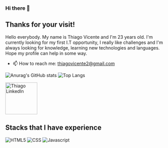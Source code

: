 

### Hi there 👋

## Thanks for your visit!

Hello everybody. My name is Thiago Vicente and I'm 23 years old. I'm currently looking for my first I.T opportunity, I really like challenges and I'm always looking for knowledge, learning new technologies and languages. Hope my profile can help in some way.

- 📫 How to reach me: thiagovicente2@gmail.com


![Anurag's GitHub stats](https://github-readme-stats.vercel.app/api?username=thithirss&show_icons=true&theme=dark)
![Top Langs](https://github-readme-stats.vercel.app/api/top-langs/?username=thithirss&layout=compact&theme=dark)


<a href="https://www.linkedin.com/in/thithirs/">
  <img alt="Thiago LinkedIn" width="100em" src="https://img.shields.io/badge/LinkedIn-0077B5?style=for-the-badge&logo=linkedin&logoColor=white" />
</a>

## Stacks that I have experience
<div>
<img src="https://img.shields.io/badge/HTML5-E34F26?style=for-the-badge&logo=html5&logoColor=white" alt="HTML5"/>
<img src="https://img.shields.io/badge/CSS3-1572B6?style=for-the-badge&logo=css3&logoColor=white" alt="CSS"/>  
<img src="https://img.shields.io/badge/JavaScript-F7DF1E?style=for-the-badge&logo=javascript&logoColor=black" alt="Javascript"/>



<!--
**thithirss/thithirss** is a ✨ _special_ ✨ repository because its `README.md` (this file) appears on your GitHub profile.

Here are some ideas to get you started:

- 🔭 I’m currently working on ...
- 🌱 I’m currently learning ...
- 👯 I’m looking to collaborate on ...
- 🤔 I’m looking for help with ...
- 💬 Ask me about ...
- 📫 How to reach me: ...
- 😄 Pronouns: ...
- ⚡ Fun fact: ...
-->
